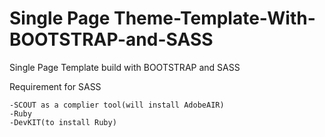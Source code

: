# Single Page Theme-Template-With-BOOTSTRAP-and-SASS
Single Page Template build with BOOTSTRAP and SASS

Requirement for SASS 

    -SCOUT as a complier tool(will install AdobeAIR)
    -Ruby
    -DevKIT(to install Ruby)
